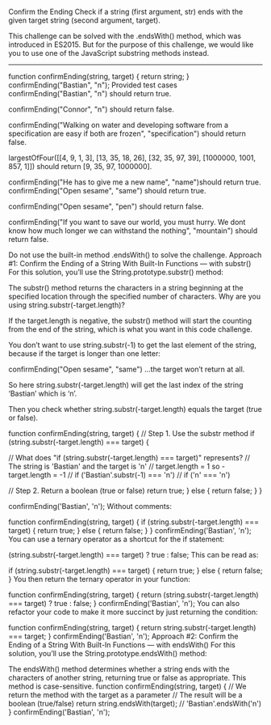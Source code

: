Confirm the Ending
Check if a string (first argument, str) ends with the given target string (second argument, target).

This challenge can be solved with the .endsWith() method, which was introduced in ES2015. But for the purpose of this challenge, we would like you to use one of the JavaScript substring methods instead.

------------------



function confirmEnding(string, target) {
  return string;
}
confirmEnding("Bastian", "n");
Provided test cases
confirmEnding("Bastian", "n") should return true.

confirmEnding("Connor", "n") should return false.

confirmEnding("Walking on water and developing software from a specification are easy if both are frozen", "specification") should return false.

largestOfFour([[4, 9, 1, 3], [13, 35, 18, 26], [32, 35, 97, 39], [1000000, 1001, 857, 1]]) should return [9, 35, 97, 1000000].

confirmEnding("He has to give me a new name", "name")should return true.
confirmEnding("Open sesame", "same") should return true.

confirmEnding("Open sesame", "pen") should return false.

confirmEnding("If you want to save our world, you must hurry. We dont know how much longer we can withstand the nothing", "mountain") should return false.

Do not use the built-in method .endsWith() to solve the challenge.
Approach #1: Confirm the Ending of a String With Built-In Functions — with substr()
For this solution, you’ll use the String.prototype.substr() method:

The substr() method returns the characters in a string beginning at the specified location through the specified number of characters.
Why are you using string.substr(-target.length)?

If the target.length is negative, the substr() method will start the counting from the end of the string, which is what you want in this code challenge.

You don’t want to use string.substr(-1) to get the last element of the string, because if the target is longer than one letter:

confirmEnding("Open sesame", "same")
…the target won’t return at all.

So here string.substr(-target.length) will get the last index of the string ‘Bastian’ which is ‘n’.

Then you check whether string.substr(-target.length) equals the target (true or false).


function confirmEnding(string, target) {
  // Step 1. Use the substr method
  if (string.substr(-target.length) === target) {
  
  // What does "if (string.substr(-target.length) === target)" represents?
  // The string is 'Bastian' and the target is 'n' 
  // target.length = 1 so -target.length = -1
  // if ('Bastian'.substr(-1) === 'n')
  // if ('n' === 'n')
  
  // Step 2. Return a boolean (true or false)
    return true;
  } else {
    return false;
  }
}

confirmEnding('Bastian', 'n');
Without comments:


function confirmEnding(string, target) {
  if (string.substr(-target.length) === target) {
    return true;
  } else {
    return false;
  }
}
confirmEnding('Bastian', 'n');
You can use a ternary operator as a shortcut for the if statement:

(string.substr(-target.length) === target) ? true : false;
This can be read as:

if (string.substr(-target.length) === target) {
    return true;
} else {
    return false;
}
You then return the ternary operator in your function:


function confirmEnding(string, target) {
  return (string.substr(-target.length) === target) ? true : false;
}
confirmEnding('Bastian', 'n');
You can also refactor your code to make it more succinct by just returning the condition:

function confirmEnding(string, target) {
  return string.substr(-target.length) === target;
}
confirmEnding('Bastian', 'n');
Approach #2: Confirm the Ending of a String With Built-In Functions — with endsWith()
For this solution, you’ll use the String.prototype.endsWith() method:

The endsWith() method determines whether a string ends with the characters of another string, returning true or false as appropriate. This method is case-sensitive.
function confirmEnding(string, target) {
  // We return the method with the target as a parameter
  // The result will be a boolean (true/false)
  return string.endsWith(target); // 'Bastian'.endsWith('n')
}
confirmEnding('Bastian', 'n');

